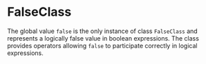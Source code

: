# FalseClass

The global value `false` is the only instance of class `FalseClass` and
represents a logically false value in boolean expressions. The class provides
operators allowing `false` to participate correctly in logical expressions.